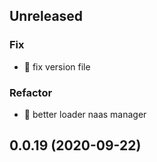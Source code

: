 ## Unreleased

### Fix

- :wrench: fix version file

### Refactor

- :lipstick: better loader naas manager

## 0.0.19 (2020-09-22)
